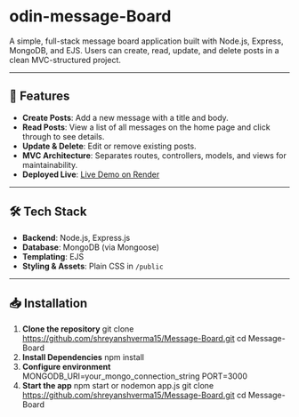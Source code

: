 # odin-message-Board

A simple, full-stack message board application built with Node.js, Express, MongoDB, and EJS. Users can create, read, update, and delete posts in a clean MVC-structured project.

---

## 🚀 Features

- **Create Posts**: Add a new message with a title and body.  
- **Read Posts**: View a list of all messages on the home page and click through to see details.  
- **Update & Delete**: Edit or remove existing posts.  
- **MVC Architecture**: Separates routes, controllers, models, and views for maintainability.  
- **Deployed Live**: [Live Demo on Render](https://message-board-7r5p.onrender.com)

---

## 🛠 Tech Stack

- **Backend**: Node.js, Express.js  
- **Database**: MongoDB (via Mongoose)  
- **Templating**: EJS  
- **Styling & Assets**: Plain CSS in `/public`  

---

## 📥 Installation

1. **Clone the repository**
    git clone https://github.com/shreyanshverma15/Message-Board.git
    cd Message-Board
2. **Install Dependencies**
    npm install
3. **Configure environment**
    MONGODB_URI=your_mongo_connection_string
    PORT=3000
4. **Start the app**
   npm start
   or
   nodemon app.js
   git clone https://github.com/shreyanshverma15/Message-Board.git
   cd Message-Board
